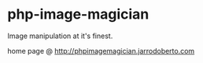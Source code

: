 php-image-magician
=====================

Image manipulation at it's finest.

home page @ http://phpimagemagician.jarrodoberto.com

